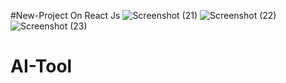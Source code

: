 #New-Project On React Js
![Screenshot (21)](https://github.com/user-attachments/assets/51b1f39e-5af2-404d-9e98-7f47bf5f4c96)
![Screenshot (22)](https://github.com/user-attachments/assets/dbd168d7-cd6d-4082-9f8d-66652da62052)
![Screenshot (23)](https://github.com/user-attachments/assets/08a9037a-2082-4156-80cb-185afbdee82c)
# AI-Tool

